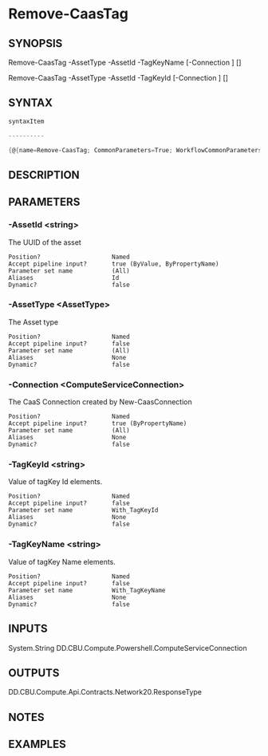 ﻿Remove-CaasTag
===================

## SYNOPSIS

Remove-CaasTag -AssetType <AssetType> -AssetId <string> -TagKeyName <string> [-Connection <ComputeServiceConnection>] [<CommonParameters>]

Remove-CaasTag -AssetType <AssetType> -AssetId <string> -TagKeyId <string> [-Connection <ComputeServiceConnection>] [<CommonParameters>]


## SYNTAX
```powershell
syntaxItem                                                                                                                                                                                                          

----------                                                                                                                                                                                                          

{@{name=Remove-CaasTag; CommonParameters=True; WorkflowCommonParameters=False; parameter=System.Object[]}, @{name=Remove-CaasTag; CommonParameters=True; WorkflowCommonParameters=False; parameter=System.Object[]}}
```

## DESCRIPTION


## PARAMETERS
### -AssetId &lt;string&gt;
The UUID of the asset
```
Position?                    Named
Accept pipeline input?       true (ByValue, ByPropertyName)
Parameter set name           (All)
Aliases                      Id
Dynamic?                     false
```
 
### -AssetType &lt;AssetType&gt;
The Asset type
```
Position?                    Named
Accept pipeline input?       false
Parameter set name           (All)
Aliases                      None
Dynamic?                     false
```
 
### -Connection &lt;ComputeServiceConnection&gt;
The CaaS Connection created by New-CaasConnection
```
Position?                    Named
Accept pipeline input?       true (ByPropertyName)
Parameter set name           (All)
Aliases                      None
Dynamic?                     false
```
 
### -TagKeyId &lt;string&gt;
Value of tagKey Id elements.
```
Position?                    Named
Accept pipeline input?       false
Parameter set name           With_TagKeyId
Aliases                      None
Dynamic?                     false
```
 
### -TagKeyName &lt;string&gt;
Value of tagKey Name elements.
```
Position?                    Named
Accept pipeline input?       false
Parameter set name           With_TagKeyName
Aliases                      None
Dynamic?                     false
```

## INPUTS
System.String
DD.CBU.Compute.Powershell.ComputeServiceConnection


## OUTPUTS
DD.CBU.Compute.Api.Contracts.Network20.ResponseType


## NOTES


## EXAMPLES
